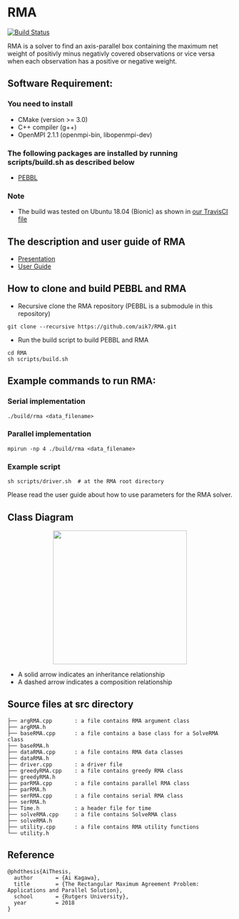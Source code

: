 # RMA

[![Build Status](https://travis-ci.com/aik7/RMA.svg?branch=devel)](https://travis-ci.com/aik7/RMA)

RMA is a solver to find an axis-parallel box containing the maximum net
weight of positivly minus negativly covered observations or vice versa
when each observation has a positive or negative weight.

## Software Requirement:

### You need to install
* CMake (version >= 3.0)
* C++ compiler (g++)
* OpenMPI 2.1.1 (openmpi-bin, libopenmpi-dev)

### The following packages are installed by running scripts/build.sh as described below
* [PEBBL](https://github.com/PEBBL/pebbl)

### Note
* The build was tested on Ubuntu 18.04 (Bionic) as shown in [our TravisCI file](https://github.com/aik7/RMA/blob/devel/.travis.yml)


## The description and user guide of RMA
* [Presentation](https://github.com/aik7/RMA/blob/master/RMA_slides.pdf)
* [User Guide](https://github.com/aik7/RMA/blob/master/RMA_user_guide.pdf)

## How to clone and build PEBBL and RMA

* Recursive clone the RMA repository (PEBBL is a submodule in this repository)
```
git clone --recursive https://github.com/aik7/RMA.git
```

* Run the build script to build PEBBL and RMA
```
cd RMA
sh scripts/build.sh
```

<!--
* Build PEBBL
```
mkdir RMA/external/pebbl/build
cd RMA/external/pebbl/build
cmake -Denable_mpi=ON -Denable_examples=OFF ..
make
```

* Build RMA
```
cd ../../../  # go back to the RMA root directory
mkdir build
cd build
cmake ..
make
```
-->


## Example commands to run RMA:

### Serial implementation
```
./build/rma <data_filename>
```

### Parallel implementation
```
mpirun -np 4 ./build/rma <data_filename>
```

### Example script
```
sh scripts/driver.sh  # at the RMA root directory
```

Please read the user guide about how to use parameters for the RMA solver.


## Class Diagram

<p align="center">

<img src="https://github.com/aik7/RMA/blob/devel/figures/RMA_class_org.png" width="300">

* A solid arrow indicates an inheritance relationship
* A dashed arrow indicates a composition relationship

## Source files at src directory
```
├── argRMA.cpp       : a file contains RMA argument class
├── argRMA.h
├── baseRMA.cpp      : a file contains a base class for a SolveRMA class
├── baseRMA.h
├── dataRMA.cpp      : a file contains RMA data classes
├── dataRMA.h
├── driver.cpp       : a driver file
├── greedyRMA.cpp    : a file contains greedy RMA class
├── greedyRMA.h
├── parRMA.cpp       : a file contains parallel RMA class
├── parRMA.h
├── serRMA.cpp       : a file contains serial RMA class
├── serRMA.h
├── Time.h           : a header file for time
├── solveRMA.cpp     : a file contains SolveRMA class
├── solveRMA.h
├── utility.cpp      : a file contains RMA utility functions
└── utility.h
```

## Reference

```
@phdthesis{AiThesis,
  author       = {Ai Kagawa},
  title        = {The Rectangular Maximum Agreement Problem: Applications and Parallel Solution},
  school       = {Rutgers University},
  year         = 2018
}
```
